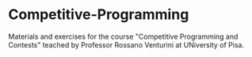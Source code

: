 # Competitive-Programming
Materials and exercises for the course "Competitive Programming and Contests" teached by Professor Rossano Venturini at UNiversity of Pisa.
